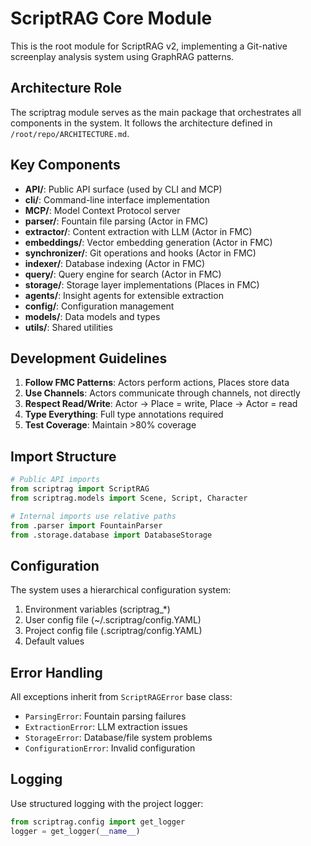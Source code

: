 # ScriptRAG Core Module

This is the root module for ScriptRAG v2, implementing a Git-native screenplay analysis system using GraphRAG patterns.

## Architecture Role

The scriptrag module serves as the main package that orchestrates all components in the system. It follows the architecture defined in `/root/repo/ARCHITECTURE.md`.

## Key Components

- **API/**: Public API surface (used by CLI and MCP)
- **cli/**: Command-line interface implementation
- **MCP/**: Model Context Protocol server
- **parser/**: Fountain file parsing (Actor in FMC)
- **extractor/**: Content extraction with LLM (Actor in FMC)
- **embeddings/**: Vector embedding generation (Actor in FMC)
- **synchronizer/**: Git operations and hooks (Actor in FMC)
- **indexer/**: Database indexing (Actor in FMC)
- **query/**: Query engine for search (Actor in FMC)
- **storage/**: Storage layer implementations (Places in FMC)
- **agents/**: Insight agents for extensible extraction
- **config/**: Configuration management
- **models/**: Data models and types
- **utils/**: Shared utilities

## Development Guidelines

1. **Follow FMC Patterns**: Actors perform actions, Places store data
2. **Use Channels**: Actors communicate through channels, not directly
3. **Respect Read/Write**: Actor → Place = write, Place → Actor = read
4. **Type Everything**: Full type annotations required
5. **Test Coverage**: Maintain >80% coverage

## Import Structure

```python
# Public API imports
from scriptrag import ScriptRAG
from scriptrag.models import Scene, Script, Character

# Internal imports use relative paths
from .parser import FountainParser
from .storage.database import DatabaseStorage
```

## Configuration

The system uses a hierarchical configuration system:

1. Environment variables (scriptrag_*)
2. User config file (~/.scriptrag/config.YAML)
3. Project config file (.scriptrag/config.YAML)
4. Default values

## Error Handling

All exceptions inherit from `ScriptRAGError` base class:

- `ParsingError`: Fountain parsing failures
- `ExtractionError`: LLM extraction issues
- `StorageError`: Database/file system problems
- `ConfigurationError`: Invalid configuration

## Logging

Use structured logging with the project logger:

```python
from scriptrag.config import get_logger
logger = get_logger(__name__)
```
